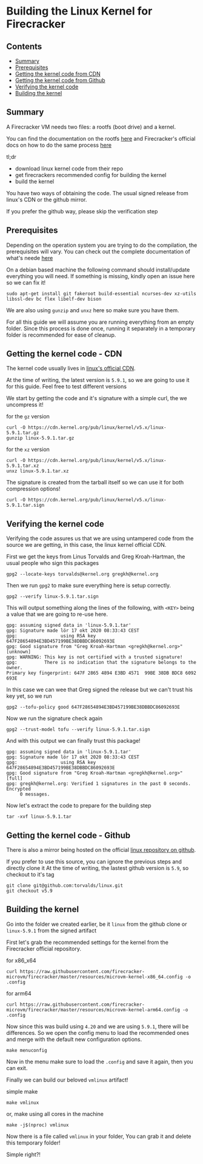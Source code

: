 # Building the Linux Kernel for Firecracker

## Contents

- [Summary](#summary)
- [Prerequisites](#prerequisites)
- [Getting the kernel code from CDN](#getting-the-kernel-code-from-cdn)
- [Getting the kernel code from Github](#getting-the-kernel-code-from-github)
- [Verifying the kernel code](#verifying-the-kernel-code)
- [Building the kernel](#building-the-kernel)

## Summary

A Firecracker VM needs two files: a rootfs (boot drive) and a kernel.

You can find the documentation on the rootfs [here](docs/building-rootfs) and Firecracker's official docs on how to do the same process [here](firecracker-guide)

tl;dr

- download linux kernel code from their repo
- get firecrackers recommended config for building the kernel
- build the kernel

You have two ways of obtaining the code. The usual signed release from linux's CDN or the github mirror.

If you prefer the github way, please skip the verification step

## Prerequisites

Depending on the operation system you are trying to do the compilation, the prerequisites will vary. You can check out the complete documentation of what's neede [here](linux-prereq)

On a debian based machine the following command should install/update everything you will need. If something is missing, kindly open an issue here so we can fix it!

```
sudo apt-get install git fakeroot build-essential ncurses-dev xz-utils libssl-dev bc flex libelf-dev bison
```

We are also using `gunzip` and `unxz` here so make sure you have them.

For all this guide we will assume you are running everything from an empty folder. Since this process is done once, running it separately in a temporary folder is recommended for ease of cleanup.

## Getting the kernel code - CDN

The kernel code usually lives in [linux's official CDN](cdn).

At the time of writing, the latest version is `5.9.1`, so we are going to use it for this guide. Feel free to test different versions

We start by getting the code and it's signature with a simple curl, the we uncompress it!

for the `gz` version

```
curl -O https://cdn.kernel.org/pub/linux/kernel/v5.x/linux-5.9.1.tar.gz
gunzip linux-5.9.1.tar.gz
```

for the `xz` version

```
curl -O https://cdn.kernel.org/pub/linux/kernel/v5.x/linux-5.9.1.tar.xz
unxz linux-5.9.1.tar.xz
```

The signature is created from the tarball itself so we can use it for both compression options!

```
curl -O https://cdn.kernel.org/pub/linux/kernel/v5.x/linux-5.9.1.tar.sign
```

## Verifying the kernel code

Verifying the code assures us that we are using untampered code from the source we are getting, in this case, the linux kernel official CDN.

First we get the keys from Linus Torvalds and Greg Kroah-Hartman, the usual people who sign this packages

```
gpg2 --locate-keys torvalds@kernel.org gregkh@kernel.org
```

Then we run `gpg2` to make sure everything here is setup correctly.

```
gpg2 --verify linux-5.9.1.tar.sign
```

This will output something along the lines of the following, with `<KEY>` being a value that we are going to re-use here.

```
gpg: assuming signed data in 'linux-5.9.1.tar'
gpg: Signature made lör 17 okt 2020 08:33:43 CEST
gpg:                using RSA key 647F28654894E3BD457199BE38DBBDC86092693E
gpg: Good signature from "Greg Kroah-Hartman <gregkh@kernel.org>" [unknown]
gpg: WARNING: This key is not certified with a trusted signature!
gpg:          There is no indication that the signature belongs to the owner.
Primary key fingerprint: 647F 2865 4894 E3BD 4571  99BE 38DB BDC8 6092 693E
```

In this case we can wee that Greg signed the release but we can't trust his key yet, so we run

```
gpg2 --tofu-policy good 647F28654894E3BD457199BE38DBBDC86092693E
```

Now we run the signature check again

```
gpg2 --trust-model tofu --verify linux-5.9.1.tar.sign
```

And with this output we can finally trust this package!

```
gpg: assuming signed data in 'linux-5.9.1.tar'
gpg: Signature made lör 17 okt 2020 08:33:43 CEST
gpg:                using RSA key 647F28654894E3BD457199BE38DBBDC86092693E
gpg: Good signature from "Greg Kroah-Hartman <gregkh@kernel.org>" [full]
gpg: gregkh@kernel.org: Verified 1 signatures in the past 0 seconds.  Encrypted
     0 messages.
```

Now let's extract the code to prepare for the building step

```
tar -xvf linux-5.9.1.tar
```

## Getting the kernel code - Github

There is also a mirror being hosted on the official [linux repository on github](github-mirror).

If you prefer to use this source, you can ignore the previous steps and directly clone it
At the time of writing, the lastest github version is `5.9`, so checkout to it's tag

```
git clone git@github.com:torvalds/linux.git
git checkout v5.9
```

## Building the kernel

Go into the folder we created earlier, be it `linux` from the github clone or `linux-5.9.1` from the signed artifact

First let's grab the recommended settings for the kernel from the Firecracker official repository.

for x86_x64

```
curl https://raw.githubusercontent.com/firecracker-microvm/firecracker/master/resources/microvm-kernel-x86_64.config -o .config
```

for arm64

```
curl https://raw.githubusercontent.com/firecracker-microvm/firecracker/master/resources/microvm-kernel-arm64.config -o .config
```

Now since this was build using `4.20` and we are using `5.9.1`, there will be differences. So we open the config menu to load the recommended ones and merge with the default new configuration options.

```
make menuconfig
```

Now in the menu make sure to load the `.config` and save it again, then you can exit.

Finally we can build our beloved `vmlinux` artifact!

simple make

```
make vmlinux
```

or, make using all cores in the machine

```
make -j$(nproc) vmlinux
```

Now there is a file called `vmlinux` in your folder, You can grab it and delete this temporary folder!

Simple right?!

[recommended-settings]:[https://github.com/firecracker-microvm/firecracker/blob/master/resources/microvm-kernel-x86_64.config]
[firecracker-guide]: [https://github.com/firecracker-microvm/firecracker/blob/master/docs/rootfs-and-kernel-setup.md]
[linux-prereq]: [https://www.kernel.org/doc/html/v4.14/process/changes.html]
[cdn]: [https://cdn.kernel.org/pub/linux/kernel]
[github-mirror]: [https://github.com/torvalds/linux]
